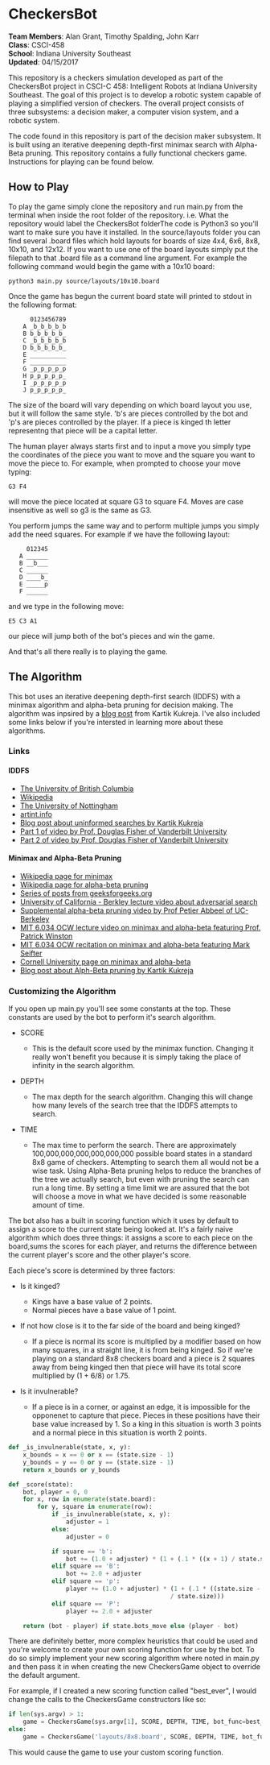 # CheckersBot
**Team Members**: Alan Grant, Timothy Spalding, John Karr  
**Class**: CSCI-458  
**School**: Indiana University Southeast  
**Updated**: 04/15/2017  

This repository is a checkers simulation developed as part of the CheckersBot 
project in CSCI-C 458: Intelligent Robots at Indiana University Southeast. 
The goal of this project is to develop a robotic system capable of playing 
a simplified version of checkers. The overall project consists of three 
subsystems: a decision maker, a computer vision system, and a robotic system.  

The code found in this repository is part of the decision maker subsystem. It 
is built using an iterative deepening depth-first minimax search with 
Alpha-Beta pruning. This repository contains a fully functional checkers game. 
Instructions for playing can be found below. 

## How to Play

To play the game simply clone the repository and run main.py from the 
terminal when inside the root folder of the repository. i.e. What the 
repository would label the CheckersBot folderThe code is Python3 so you'll 
want to make sure you have it installed. In the source/layouts folder you can 
find several .board files which hold layouts for boards of size 4x4, 6x6, 8x8, 
10x10, and 12x12. If you want to use one of the board layouts simply put the 
filepath to that .board file as a command line argument. For example the 
following command would begin the game with a 10x10 board:

``python3 main.py source/layouts/10x10.board``

Once the game has begun the current board state will printed to stdout in the 
following format:  

``` 
      0123456789
    A _b_b_b_b_b
    B b_b_b_b_b_
    C _b_b_b_b_b
    D b_b_b_b_b_
    E __________
    F __________
    G _p_p_p_p_p
    H p_p_p_p_p_
    I _p_p_p_p_p
    J p_p_p_p_p_
```

The size of the board will vary depending on which board layout you use, but it 
will follow the same style. 'b's are pieces controlled by the bot and 'p's are 
pieces controlled by the player. If a piece is kinged th letter representng 
that piece will be a capital letter.  

The human player always starts first and to input a move you simply type the 
coordinates of the piece you want to move and the square you want to move the 
piece to. For example, when prompted to choose your move typing:  

``G3 F4``

will move the piece located at square G3 to square F4. Moves are case 
insensitive as well so g3 is the same as G3.  

You perform jumps the same way and to perform multiple jumps you simply add 
the need squares. For example if we have the following layout:

``` 
     012345
   A ______
   B __b___
   C ______
   D ____b_
   E _____p
   F ______
```
and we type in the following move:

``E5 C3 A1``

our piece will jump both of the bot's pieces and win the game.   

And that's all there really is to playing the game.  

## The Algorithm

This bot uses an iterative deepening depth-first search (IDDFS) with a minimax 
algorithm and alpha-beta pruning for decision making. The algorithm was inpsired by a 
[blog post](https://kartikkukreja.wordpress.com/2015/07/12/creating-a-bot-for-checkers/)
 from Kartik Kukreja. I've also included some links below if you're intersted 
in learning more about these algorithms.   

### Links

#### IDDFS

* [The University of British Columbia](https://www.cs.ubc.ca/~hutter/teaching/cpsc322/2-Search6-final.pdf)
* [Wikipedia](https://en.wikipedia.org/wiki/Iterative_deepening_depth-first_search)
* [The University of Nottingham](http://www.cs.nott.ac.uk/~pszbsl/G52APT/slides/09-Iterative-deepening.pdf)
* [artint.info](http://artint.info/html/ArtInt_62.html)
* [Blog post about uninformed searches by Kartik Kukreja](https://kartikkukreja.wordpress.com/2015/05/30/uninformed-search-algorithms/)
* [Part 1 of video by Prof. Douglas Fisher of Vanderbilt University](https://www.youtube.com/watch?v=7QcoJjSVT38)
* [Part 2 of video by Prof. Douglas Fisher of Vanderbilt University](https://www.youtube.com/watch?v=5MpT0EcOIyM)

#### Minimax and Alpha-Beta Pruning
* [Wikipedia page for minimax](https://en.wikipedia.org/wiki/Minimax)
* [Wikipedia page for alpha-beta pruning](https://en.wikipedia.org/wiki/Alpha%E2%80%93beta_pruning)
* [Series of posts from geeksforgeeks.org](http://www.geeksforgeeks.org/minimax-algorithm-in-game-theory-set-1-introduction/)
* [University of California - Berkley lecture video about adversarial search](https://www.youtube.com/watch?feature=player_embedded&v=cwbjLIahbv8)
* [Supplemental alpha-beta pruning video by Prof Petier Abbeel of UC-Berkeley](https://www.youtube.com/watch?v=xBXHtz4Gbdo)
* [MIT 6.034 OCW lecture video on minimax and alpha-beta featuring Prof. Patrick Winston](https://www.youtube.com/watch?v=STjW3eH0Cik)
* [MIT 6.034 OCW recitation on minimax and alpha-beta featuring Mark Seifter](https://www.youtube.com/watch?v=hM2EAvMkhtk)
* [Cornell University page on minimax and alpha-beta](https://www.cs.cornell.edu/courses/cs312/2002sp/lectures/rec21.htm)
* [Blog post about Alph-Beta pruning by Kartik Kukreja](https://kartikkukreja.wordpress.com/2014/06/29/alphabetasearch/)
 
### Customizing the Algorithm
If you open up main.py you'll see some constants at the top. These constants 
are used by the bot to perform it's search algorithm.

* SCORE
  * This is the default score used by the minimax function. Changing it really 
won't benefit you because it is simply taking the place of infinity in the 
search algorithm. 

* DEPTH
  * The max depth for the search algorithm. Changing this will change how 
many levels of the search tree that the IDDFS attempts to search.

* TIME
  * The max time to perform the search. There are approximately 
100,000,000,000,000,000,000 possible board states in a standard 8x8 game of 
checkers. Attempting to search them all would not be a wise task. Using 
Alpha-Beta pruning helps to reduce the branches of the tree we actually search,
but even with pruning the search can run a long time. By setting a time limit
 we are assured that the bot will choose a move in what we have decided is some
 reasonable amount of time.

The bot also has a built in scoring function which it uses by default to assign
a score to the current state being looked at. It's a fairly naive algorithm 
which does three things: it assigns a score to each piece on the board,sums the
scores for each player, and returns the difference between the current player's 
score and the other player's score.

Each piece's score is determined by three factors: 

* Is it kinged?
  * Kings have a base value of 2 points. 
  * Normal pieces have a base value of 1 point.

* If not how close is it to the far side of the board and being kinged?
  * If a piece is normal its score is multiplied by a modifier based on how many 
squares, in a straight line, it is from being kinged. So if we're playing on a 
standard 8x8 checkers board and a piece is 2 squares away from being kinged 
then that piece will have its total score multiplied by (1 + 6/8) or 1.75.

* Is it invulnerable?

  * If a piece is in a corner, or against an edge, it is impossible for the 
opponenet to capture that piece. Pieces in these positions have their base 
value increased by 1. So a king in this situation is worth 3 points and a 
normal piece in this situation is worth 2 points.

```python
def _is_invulnerable(state, x, y):
    x_bounds = x == 0 or x == (state.size - 1)
    y_bounds = y == 0 or y == (state.size - 1)
    return x_bounds or y_bounds

def _score(state):
    bot, player = 0, 0
    for x, row in enumerate(state.board):
        for y, square in enumerate(row):
            if _is_invulnerable(state, x, y):
                adjuster = 1 
            else:
                adjuster = 0

            if square == 'b':
                bot += (1.0 + adjuster) * (1 + (.1 * ((x + 1) / state.size)))
            elif square == 'B':
                bot += 2.0 + adjuster
            elif square == 'p':
                player += (1.0 + adjuster) * (1 + (.1 * ((state.size - x) 
                                             / state.size)))
            elif square == 'P':
                player += 2.0 + adjuster

    return (bot - player) if state.bots_move else (player - bot)
```

There are definitely better, more complex heuristics that could be used and 
you're welcome to create your own scoring function for use by the bot. To do 
so simply implement your new scoring algorithm where noted in main.py and then 
pass it in when creating the new CheckersGame object to override the default 
argument.  

For example, if I created a new scoring function called "best_ever", I would 
change the calls to the CheckersGame constructors like so:

```python
if len(sys.argv) > 1:
    game = CheckersGame(sys.argv[1], SCORE, DEPTH, TIME, bot_func=best_ever)
else:
    game = CheckersGame('layouts/8x8.board', SCORE, DEPTH, TIME, bot_func=best_ever)
```

This would cause the game to use your custom scoring function. 
